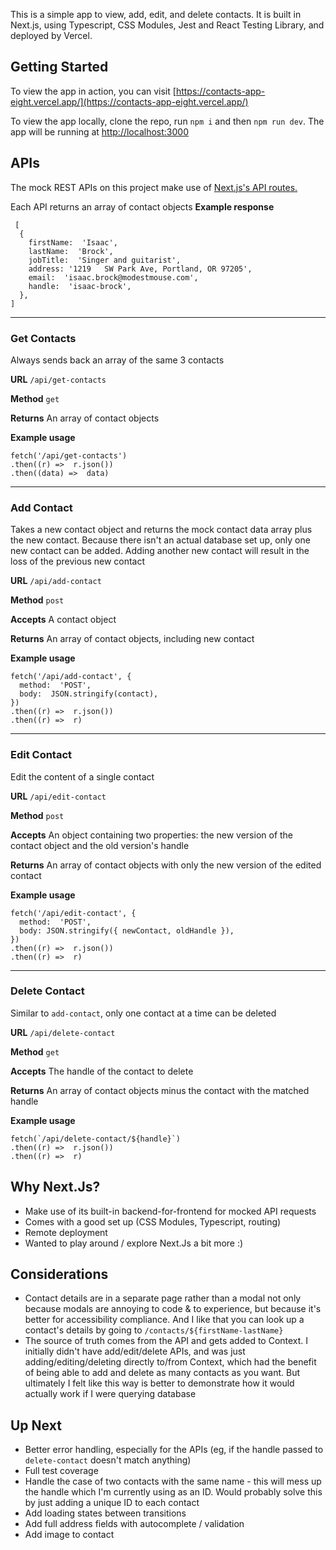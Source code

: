 This is a simple app to view, add, edit, and delete contacts.
It is built in Next.js, using Typescript, CSS Modules, Jest and React Testing Library, and deployed by Vercel.

## Getting Started

To view the app in action, you can visit [https://contacts-app-eight.vercel.app/](https://contacts-app-eight.vercel.app/)

To view the app locally, clone the repo, run `npm i` and then `npm run dev`. The app will be running at [http://localhost:3000](http://localhost:3000)

## APIs

The mock REST APIs on this project make use of [Next.js's API routes.](https://nextjs.org/docs/api-routes/introduction)

Each API returns an array of contact objects
**Example response**

     [
      {
        firstName:  'Isaac',
        lastName:  'Brock',
        jobTitle:  'Singer and guitarist',
        address: '1219   SW Park Ave, Portland, OR 97205',
        email:  'isaac.brock@modestmouse.com',
        handle:  'isaac-brock',
      },
    ]

---

### Get Contacts
Always sends back an array of the same 3 contacts

**URL** `/api/get-contacts`

**Method** `get`

**Returns** An array of contact objects

**Example usage**

    fetch('/api/get-contacts')
    .then((r) =>  r.json())
    .then((data) =>  data)

---

### Add Contact
Takes a new contact object and returns the mock contact data array plus the new contact. Because there isn't an actual database set up, only one new contact can be added. Adding another new contact will result in the loss of the previous new contact

**URL** `/api/add-contact`

**Method** `post`

**Accepts** A contact object

**Returns** An array of contact objects, including new contact

**Example usage**

    fetch('/api/add-contact', {
      method:  'POST',
      body:  JSON.stringify(contact),
    })
    .then((r) =>  r.json())
    .then((r) =>  r)

---

### Edit Contact
Edit the content of a single contact

**URL** `/api/edit-contact`

**Method** `post`

**Accepts** An object containing two properties: the new version of the contact object and the old version's handle

**Returns** An array of contact objects with only the new version of the edited contact

**Example usage**

    fetch('/api/edit-contact', {
      method:  'POST',
      body: JSON.stringify({ newContact, oldHandle }),
    })
    .then((r) =>  r.json())
    .then((r) =>  r)

---

### Delete Contact
Similar to `add-contact`, only one contact at a time can be deleted

**URL** `/api/delete-contact`

**Method** `get`

**Accepts** The handle of the contact to delete

**Returns** An array of contact objects minus the contact with the matched handle

**Example usage**

    fetch(`/api/delete-contact/${handle}`)
    .then((r) =>  r.json())
    .then((r) =>  r)

## Why Next.Js?

- Make use of its built-in backend-for-frontend for mocked API requests
- Comes with a good set up (CSS Modules, Typescript, routing)
- Remote deployment
- Wanted to play around / explore Next.Js a bit more :)

## Considerations

- Contact details are in a separate page rather than a modal not only because modals are annoying to code & to experience, but because it's better for accessibility compliance. And I like that you can look up a contact's details by going to `/contacts/${firstName-lastName}`
- The source of truth comes from the API and gets added to Context. I initially didn't have add/edit/delete APIs, and was just adding/editing/deleting directly to/from Context, which had the benefit of being able to add and delete as many contacts as you want. But ultimately I felt like this way is better to demonstrate how it would actually work if I were querying database

## Up Next

- Better error handling, especially for the APIs (eg, if the handle passed to `delete-contact` doesn't match anything)
- Full test coverage
- Handle the case of two contacts with the same name - this will mess up the handle which I'm currently using as an ID. Would probably solve this by just adding a unique ID to each contact
- Add loading states between transitions
- Add full address fields with autocomplete / validation
- Add image to contact
